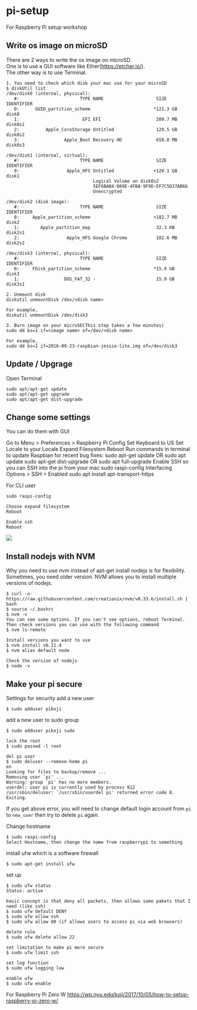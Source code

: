 # pi-setup
For Raspberry Pi setup workshop

## Write os image on microSD
There are 2 ways to write the os image on microSD.  
One is to use a GUI software like Ether(https://etcher.io/).  
The other way is to use Terminal.

```shell
1. You need to check which disk your mac use for your microSD
$ diskUtil list
/dev/disk0 (internal, physical):
   #:                       TYPE NAME                    SIZE       IDENTIFIER
   0:      GUID_partition_scheme                        *121.3 GB   disk0
   1:                        EFI EFI                     209.7 MB   disk0s1
   2:          Apple_CoreStorage Untitled                120.5 GB   disk0s2
   3:                 Apple_Boot Recovery HD             650.0 MB   disk0s3

/dev/disk1 (internal, virtual):
   #:                       TYPE NAME                    SIZE       IDENTIFIER
   0:                  Apple_HFS Untitled               +120.1 GB   disk1
                                 Logical Volume on disk0s2
                                 5EF6BAB4-089E-4FBA-9F9D-EF7C5D37AB66
                                 Unencrypted

/dev/disk2 (disk image):
   #:                       TYPE NAME                    SIZE       IDENTIFIER
   0:     Apple_partition_scheme                        +182.7 MB   disk2
   1:        Apple_partition_map                         32.3 KB    disk2s1
   2:                  Apple_HFS Google Chrome           182.6 MB   disk2s2

/dev/disk3 (internal, physical):
   #:                       TYPE NAME                    SIZE       IDENTIFIER
   0:     FDisk_partition_scheme                        *15.9 GB    disk3
   1:                 DOS_FAT_32 -                       15.9 GB    disk3s1
   
2. Unmount disk
diskutil unmountDisk /dev/<disk name>

For example,
diskutil unmountDisk /dev/disk3

3. Burn image on your microSD(This step takes a few minutes)
sudo dd bs=1 if=<image name> of=/dev/<disk name>

For example,
sudo dd bs=1 if=2016-09-23-raspbian-jessie-lite.img of=/dev/disk3
```

## Update / Upgrage
Open Terminal  
```shell
sudo apt/apt-get update
sudo apt/apt-get upgrade
sudo apt/apt-get dist-upgrade
```

## Change some settings
You can do them with GUI

Go to Menu > Preferences > Raspberry Pi Config
Set Keyboard to US
Set Locale to your Locale
Expand Filesystem
Reboot
Run commands in terminal to update Raspbian for recent bug fixes:
sudo apt-get update OR sudo apt update
sudo apt-get dist-upgrade  OR sudo apt full-upgrade
Enable SSH so you can SSH into the pi from your mac
sudo raspi-config
Interfacing Options > SSH > Enabled
sudo apt install apt-transport-https

For CLI user
```shell
sudo raspi-config

Choose expand filesystem
Reboot

Enable ssh
Reboot
```
![](https://github.com/orz-orz-orz-orz-orz/pi-setup/blob/master/doc/images/raspi-config.png)

## Install nodejs with NVM
Why you need to use nvm instead of apt-get install nodejs is for flexibility. Sometimes, you need older version.
NVM allows you to install multiple versions of nodejs.

```shell
$ curl -o- https://raw.githubusercontent.com/creationix/nvm/v0.33.6/install.sh | bash
$ source ~/.bashrc
$ nvm -v
You can see some options. If you can't see options, reboot Terminal.
Then check versions you can use with the following command
$ nvm ls-remote

Install versions you want to use
$ nvm install v6.11.4
$ nvm alias default node

Check the version of nodejs
$ node -v

```

## Make your pi secure

Settings for security
add a new user
```shell
$ sudo adduser pikoji
```

add a new user to sudo group
```shell
$ sudo adduser pikoji sudo

lock the root
$ sudo passwd -l root

del pi user
$ sudo deluser --remove-home pi
en
Looking for files to backup/remove ...
Removing user `pi' ...
Warning: group `pi' has no more members.
userdel: user pi is currently used by process 622
/usr/sbin/deluser: `/usr/sbin/userdel pi' returned error code 8. Exiting.
```

If you get above error, you will need to change default login account from `pi` to `new_user` then try to delete `pi` again.

Change hostname
```shell
$ sudo raspi-config 
Select Hostname, then change the name from raspberrypi to something
```

install ufw which is a software firewall
```shell
$ sudo apt-get install ufw
```
set up
```shell
$ sudo ufw status
Status: active

basic concept is that deny all packets, then allows some pakets that I need (like ssh)
$ sudo ufw default DENY
$ sudo ufw allow ssh
$ sudo ufw allow 80 (if allows users to access pi via web browsers)

delete rule
$ sudo ufw delete allow 22

set limitation to make pi more secure
$ sudo ufw limit ssh

set log function
$ sudo ufw logging low

enable ufw
$ sudo ufw enable

```

For Raspberry Pi Zero W
https://wp.nyu.edu/koji/2017/10/05/how-to-setup-raspberry-pi-zero-w/
